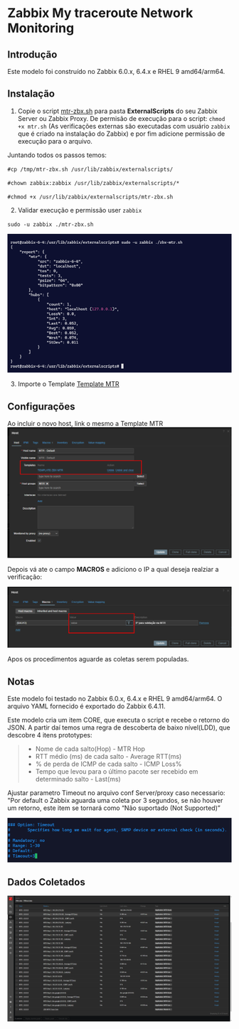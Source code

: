 # Zabbix My traceroute Network Monitoring

## Introdução

Este modelo foi construído no Zabbix 6.0.x, 6.4.x e RHEL 9 amd64/arm64.

## Instalação

1. Copie o script [mtr-zbx.sh](mtr-zbx.sh) para pasta **ExternalScripts**  do seu Zabbix Server ou Zabbix Proxy. De permisão de execução para o script: `chmod +x mtr.sh` (As verificações externas são executadas com usuário `zabbix` que é criado na instalação do Zabbix) e por fim adicione permissão de execução para o arquivo.

Juntando todos os passos temos:


`#cp /tmp/mtr-zbx.sh /usr/lib/zabbix/externalscripts/`

`#chown zabbix:zabbix /usr/lib/zabbix/externalscripts/*`

`#chmod +x /usr/lib/zabbix/externalscripts/mtr-zbx.sh`


2. Validar execução e permissão user `zabbix`

`sudo -u zabbix ./mtr-zbx.sh`

![alt text](https://github.com/JoaoXavier-AnalystM/zabbix-mtr/blob/main/images/image-2.png)


3. Importe o Template [Template MTR](zbx_mtr_templates.yaml) 

## Configurações

Ao incluir o novo host, link o mesmo a Template MTR
![ADD Host](https://github.com/JoaoXavier-AnalystM/zabbix-mtr/blob/main/images/image-1.png)

Depois vá ate o campo **MACROS** e adiciono o IP a qual deseja realziar a verificação:

![Inc IP](https://github.com/JoaoXavier-AnalystM/zabbix-mtr/blob/main/images/image-3.png)

Apos os procedimentos aguarde as coletas serem populadas.

## Notas

Este modelo foi testado no Zabbix 6.0.x, 6.4.x e RHEL 9 amd64/arm64. O arquivo YAML fornecido é exportado do Zabbix 6.4.11.


Este modelo cria um item CORE, que executa o script e recebe o retorno do JSON. A partir daí temos uma regra de descoberta de baixo nível(LDD), que descobre 4 itens  prototypes:


>- Nome de cada salto(Hop) -  MTR Hop
>- RTT médio (ms) de cada salto - Average RTT(ms)
>- % de perda de ICMP de cada salto - ICMP Loss%
>- Tempo que levou para o último pacote ser recebido em determinado salto - Last(ms)

Ajustar parametro Timeout no arquivo conf Server/proxy caso necessario:
"Por default o Zabbix aguarda uma coleta por 3 segundos, se não houver um retorno, este item se tornará como “Não suportado (Not Supported)”

![alt text](https://github.com/JoaoXavier-AnalystM/zabbix-mtr/blob/main/images/image.png)

## Dados Coletados
![alt text](https://github.com/JoaoXavier-AnalystM/zabbix-mtr/blob/main/images/image-4.png)